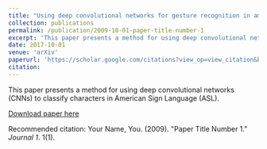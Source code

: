 ```yaml
---
title: "Using deep convolutional networks for gesture recognition in american sign language"
collection: publications
permalink: /publication/2009-10-01-paper-title-number-1
excerpt: 'This paper presents a method for using deep convolutional networks (CNNs) to classify characters in American Sign Language (ASL).'
date: 2017-10-01
venue: 'arXiv'
paperurl: 'https://scholar.google.com/citations?view_op=view_citation&hl=en&user=zafeNiwAAAAJ&citation_for_view=zafeNiwAAAAJ:u5HHmVD_uO8C'
citation: 
---
```

This paper presents a method for using deep convolutional networks (CNNs) to classify characters in American Sign Language (ASL). 

[Download paper here](https://arxiv.org/pdf/1710.06836.pdf)

Recommended citation: Your Name, You. (2009). "Paper Title Number 1." <i>Journal 1</i>. 1(1).
